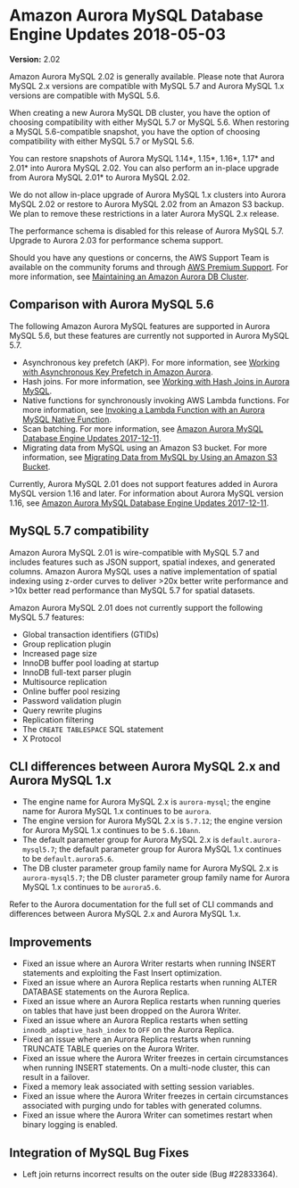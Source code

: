 # Amazon Aurora MySQL Database Engine Updates 2018\-05\-03<a name="AuroraMySQL.Updates.202"></a>

**Version:** 2\.02

Amazon Aurora MySQL 2\.02 is generally available\. Please note that Aurora MySQL 2\.x versions are compatible with MySQL 5\.7 and Aurora MySQL 1\.x versions are compatible with MySQL 5\.6\.

When creating a new Aurora MySQL DB cluster, you have the option of choosing compatibility with either MySQL 5\.7 or MySQL 5\.6\. When restoring a MySQL 5\.6\-compatible snapshot, you have the option of choosing compatibility with either MySQL 5\.7 or MySQL 5\.6\.

You can restore snapshots of Aurora MySQL 1\.14\*, 1\.15\*, 1\.16\*, 1\.17\* and 2\.01\* into Aurora MySQL 2\.02\. You can also perform an in\-place upgrade from Aurora MySQL 2\.01\* to Aurora MySQL 2\.02\.

We do not allow in\-place upgrade of Aurora MySQL 1\.x clusters into Aurora MySQL 2\.02 or restore to Aurora MySQL 2\.02 from an Amazon S3 backup\. We plan to remove these restrictions in a later Aurora MySQL 2\.x release\.

The performance schema is disabled for this release of Aurora MySQL 5\.7\. Upgrade to Aurora 2\.03 for performance schema support\.

Should you have any questions or concerns, the AWS Support Team is available on the community forums and through [AWS Premium Support](http://aws.amazon.com/support)\. For more information, see [Maintaining an Amazon Aurora DB Cluster](USER_UpgradeDBInstance.Maintenance.md)\.

## Comparison with Aurora MySQL 5\.6<a name="AuroraMySQL.Updates.202.Compare56"></a>

The following Amazon Aurora MySQL features are supported in Aurora MySQL 5\.6, but these features are currently not supported in Aurora MySQL 5\.7\.
+ Asynchronous key prefetch \(AKP\)\. For more information, see [Working with Asynchronous Key Prefetch in Amazon Aurora](AuroraMySQL.BestPractices.md#Aurora.BestPractices.AKP)\.
+ Hash joins\. For more information, see [Working with Hash Joins in Aurora MySQL](AuroraMySQL.BestPractices.md#Aurora.BestPractices.HashJoin)\.
+ Native functions for synchronously invoking AWS Lambda functions\. For more information, see [Invoking a Lambda Function with an Aurora MySQL Native Function](AuroraMySQL.Integrating.Lambda.md#AuroraMySQL.Integrating.NativeLambda)\.
+ Scan batching\. For more information, see [Amazon Aurora MySQL Database Engine Updates 2017\-12\-11](AuroraMySQL.Updates.20171211.md)\.
+ Migrating data from MySQL using an Amazon S3 bucket\. For more information, see [Migrating Data from MySQL by Using an Amazon S3 Bucket](AuroraMySQL.Migrating.ExtMySQL.md#AuroraMySQL.Migrating.ExtMySQL.S3)\.

Currently, Aurora MySQL 2\.01 does not support features added in Aurora MySQL version 1\.16 and later\. For information about Aurora MySQL version 1\.16, see [Amazon Aurora MySQL Database Engine Updates 2017\-12\-11](AuroraMySQL.Updates.20171211.md)\.

## MySQL 5\.7 compatibility<a name="AuroraMySQL.Updates.202.Compatibility"></a>

Amazon Aurora MySQL 2\.01 is wire\-compatible with MySQL 5\.7 and includes features such as JSON support, spatial indexes, and generated columns\. Amazon Aurora MySQL uses a native implementation of spatial indexing using z\-order curves to deliver >20x better write performance and >10x better read performance than MySQL 5\.7 for spatial datasets\.

Amazon Aurora MySQL 2\.01 does not currently support the following MySQL 5\.7 features:
+ Global transaction identifiers \(GTIDs\)
+ Group replication plugin
+ Increased page size
+ InnoDB buffer pool loading at startup
+ InnoDB full\-text parser plugin
+ Multisource replication
+ Online buffer pool resizing
+ Password validation plugin
+ Query rewrite plugins
+ Replication filtering
+ The `CREATE TABLESPACE` SQL statement
+ X Protocol

## CLI differences between Aurora MySQL 2\.x and Aurora MySQL 1\.x<a name="AuroraMySQL.Updates.20180206.CLI"></a>
+ The engine name for Aurora MySQL 2\.x is `aurora-mysql`; the engine name for Aurora MySQL 1\.x continues to be `aurora`\.
+ The engine version for Aurora MySQL 2\.x is `5.7.12`; the engine version for Aurora MySQL 1\.x continues to be `5.6.10ann`\.
+ The default parameter group for Aurora MySQL 2\.x is `default.aurora-mysql5.7`; the default parameter group for Aurora MySQL 1\.x continues to be `default.aurora5.6`\.
+ The DB cluster parameter group family name for Aurora MySQL 2\.x is `aurora-mysql5.7`; the DB cluster parameter group family name for Aurora MySQL 1\.x continues to be `aurora5.6`\.

Refer to the Aurora documentation for the full set of CLI commands and differences between Aurora MySQL 2\.x and Aurora MySQL 1\.x\.

## Improvements<a name="AuroraMySQL.Updates.202.Improvements"></a>
+ Fixed an issue where an Aurora Writer restarts when running INSERT statements and exploiting the Fast Insert optimization\.
+ Fixed an issue where an Aurora Replica restarts when running ALTER DATABASE statements on the Aurora Replica\.
+ Fixed an issue where an Aurora Replica restarts when running queries on tables that have just been dropped on the Aurora Writer\.
+ Fixed an issue where an Aurora Replica restarts when setting `innodb_adaptive_hash_index` to `OFF` on the Aurora Replica\.
+ Fixed an issue where an Aurora Replica restarts when running TRUNCATE TABLE queries on the Aurora Writer\.
+ Fixed an issue where the Aurora Writer freezes in certain circumstances when running INSERT statements\. On a multi\-node cluster, this can result in a failover\. 
+ Fixed a memory leak associated with setting session variables\.
+ Fixed an issue where the Aurora Writer freezes in certain circumstances associated with purging undo for tables with generated columns\.
+ Fixed an issue where the Aurora Writer can sometimes restart when binary logging is enabled\.

## Integration of MySQL Bug Fixes<a name="AuroraMySQL.Updates.202.BugFixes"></a>
+ Left join returns incorrect results on the outer side \(Bug \#22833364\)\.